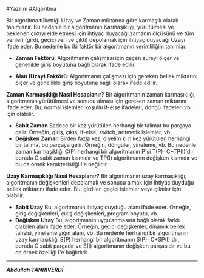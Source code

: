 #Yazılım #Algoritma 

Bir algoritma tükettiği Uzay ve Zaman miktarına göre karmaşık olarak tanımlanır. Bu nedenle bir algoritmanın Karmaşıklığı, yürütülmesi ve beklenen çıktıyı elde etmesi için ihtiyaç duyacağı zamanın ölçüsünü ve tüm verileri (girdi, geçici veri ve çıktı) depolamak için ihtiyaç duyacağı Uzayı ifade eder. Bu nedenle bu iki faktör bir algoritmanın verimliliğini tanımlar.

- **Zaman Faktörü**: Algoritmanın çalışması için geçen süreyi ölçer ve genellikle giriş boyutuna bağlı olarak ifade edilir.

- **Alan (Uzay) Faktörü**: Algoritmanın çalışması için gereken bellek miktarını ölçer ve genellikle giriş boyutuna bağlı olarak ifade edilir.


**Zaman Karmaşıklığı Nasıl Hesaplanır?**
Bir algoritmanın zaman karmaşıklığı, algoritmanın yürütülmesi ve sonucu alması için gereken zaman miktarını ifade eder. Bu, normal işlemler, koşullu if-else ifadeleri, döngü ifadeleri vb. için olabilir.

- **Sabit Zaman** Sadece bir kez yürütülen herhangi bir talimat bu parçaya gelir. Örneğin, giriş, çıkış, if-else, switch, aritmetik işlemler, vb.
- **Değişken Zaman** Birden fazla kez, diyelim ki n kez yürütülen herhangi bir talimat bu parçaya gelir. Örneğin, döngüler, yineleme, vb.  Bu nedenle zaman karmaşıklığı C(P) herhangi bir algoritmanın P'si T(P)=C+TP(I)'dır, burada C sabit zaman kısmıdır ve TP(I) algoritmanın değişken kısmıdır ve bu da örnek karakteristiği I'e bağlıdır.

**Uzay Karmaşıklığı Nasıl Hesaplanır?**
Bir algoritmanın uzay karmaşıklığı, algoritmanın değişkenleri depolamak ve sonucu almak için ihtiyaç duyduğu bellek miktarını ifade eder. Bu, girdiler, geçici işlemler veya çıktılar için olabilir.

- **Sabit Uzay** Bu, algoritmanın ihtiyaç duyduğu alanı ifade eder. Örneğin, giriş değişkenleri, çıkış değişkenleri, program boyutu, vb.
-  **Değişken Uzay** Bu, algoritmanın uygulanmasına bağlı olarak farklı olabilen alanı ifade eder. Örneğin, geçici değişkenler, dinamik bellek tahsisi, yineleme yığın alanı, vb. Bu nedenle herhangi bir algoritmanın uzay karmaşıklığı S(P) herhangi bir algoritmanın S(P)=C+SP(I)'dır, burada C sabit parçadır ve S(I) algoritmanın değişken parçasıdır ve bu da örnek özelliği I'e bağlıdırk
****

***Abdullah TANRIVERDİ***


